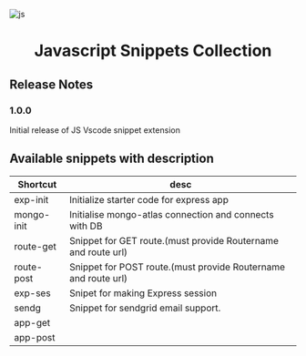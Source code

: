 
![js](https://socialify.git.ci/fredysomy/JS-Snippets-Vscode/jpg?fileType=JPG&font=Raleway&forks=0&issues=0&logo=https%3A%2F%2Fsecrethub.io%2Fimg%2Fvs-code.svg&owner=0&pattern=Floating%20Cogs&pulls=0&stargazers=0&theme=Dark)
# <h1 align=center>Javascript Snippets Collection</h1>
## Release Notes
### 1.0.0

Initial release of JS Vscode snippet extension

## Available snippets with description
| Shortcut | desc|
| ----- | --------------|
| exp-init | Initialize starter code for express app  |
| mongo-init | Initialise mongo-atlas connection and connects with DB |         
| route-get | Snippet for GET route.(must provide Routername and route url) |
| route-post | Snippet for POST route.(must provide Routername and route url) |
| exp-ses | Snipet for making Express session |
| sendg | Snippet for sendgrid email support. |
| app-get || Get route in express app |
| app-post || Post route in express app |
